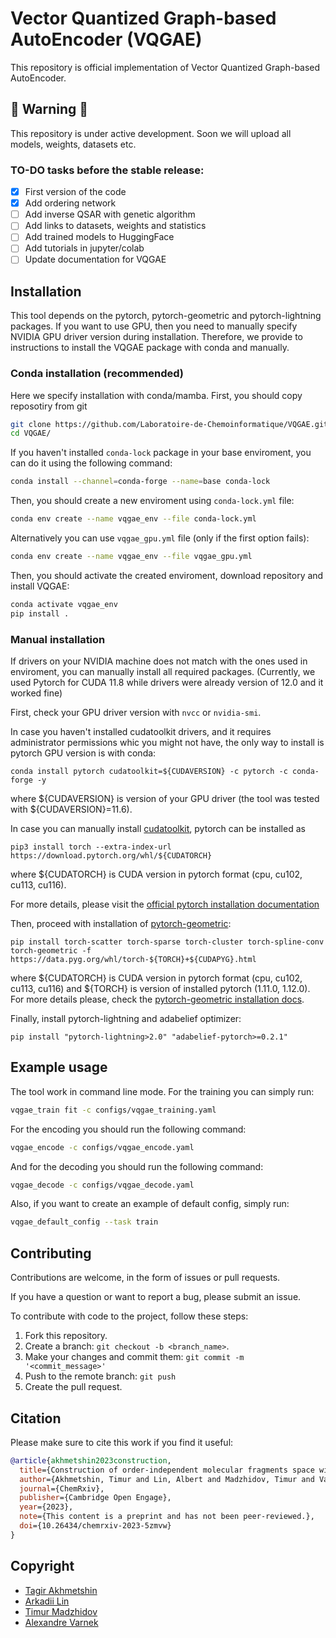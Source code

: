 # Vector Quantized Graph-based AutoEncoder (VQGAE)

This repository is official implementation of Vector Quantized Graph-based AutoEncoder.

## :construction: Warning :construction:

This repository is under active development. Soon we will upload all models, weights, datasets etc.

### TO-DO tasks before the stable release:

- [x] First version of the code
- [x] Add ordering network
- [ ] Add inverse QSAR with genetic algorithm 
- [ ] Add links to datasets, weights and statistics
- [ ] Add trained models to HuggingFace
- [ ] Add tutorials in jupyter/colab
- [ ] Update documentation for VQGAE

## Installation

This tool depends on the pytorch, pytorch-geometric and pytorch-lightning packages. 
If you want to use GPU, then you need to manually specify NVIDIA GPU driver version during installation. 
Therefore, we provide to instructions to install the VQGAE package with conda and manually.

### Conda installation (recommended)

Here we specify installation with conda/mamba. 
First, you should copy reposotiry from git

```bash
git clone https://github.com/Laboratoire-de-Chemoinformatique/VQGAE.git
cd VQGAE/
```
If you haven't installed `conda-lock` package in your base enviroment, you can do it using the following command:
```bash
conda install --channel=conda-forge --name=base conda-lock
```

Then, you should create a new enviroment using `conda-lock.yml` file:

```bash
conda env create --name vqgae_env --file conda-lock.yml
```
Alternatively you can use `vqgae_gpu.yml` file (only if the first option fails):

```bash
conda env create --name vqgae_env --file vqgae_gpu.yml
```
Then, you should activate the created enviroment, download repository and install VQGAE:

```bash
conda activate vqgae_env
pip install .
```

### Manual installation

If drivers on your NVIDIA machine does not match with the ones used in enviroment, 
you can manually install all required packages.
(Currently, we used Pytorch for CUDA 11.8 while drivers were already version of 12.0 and it worked fine)

First, check your GPU driver version with `nvcc` or `nvidia-smi`.

In case you haven't installed cudatoolkit drivers, and it requires administrator permissions whic you might not have,
the only way to install is pytorch GPU version is with conda:

`conda install pytorch cudatoolkit=${CUDAVERSION} -c pytorch -c conda-forge -y`

where ${CUDAVERSION} is version of your GPU driver (the tool was tested with ${CUDAVERSION}=11.6).

In case you can manually install [cudatoolkit](https://developer.nvidia.com/cuda-toolkit),
pytorch can be installed as

`pip3 install torch --extra-index-url https://download.pytorch.org/whl/${CUDATORCH}`

where ${CUDATORCH} is CUDA version in pytorch format (cpu, cu102, cu113, cu116).

For more details, please visit the
[official pytorch installation documentation](https://pytorch.org/get-started/locally/)

Then, proceed with installation of [pytorch-geometric](https://pytorch-geometric.readthedocs.io/en/latest/index.html):

`pip install torch-scatter torch-sparse torch-cluster torch-spline-conv torch-geometric
-f https://data.pyg.org/whl/torch-${TORCH}+${CUDAPYG}.html`

where ${CUDATORCH} is CUDA version in pytorch format (cpu, cu102, cu113, cu116) and ${TORCH} is
version of installed pytorch (1.11.0, 1.12.0). For more details please, check the
[pytorch-geometric installation docs](https://pytorch-geometric.readthedocs.io/en/latest/notes/installation.html).

Finally, install pytorch-lightning and adabelief optimizer:

`pip install "pytorch-lightning>2.0" "adabelief-pytorch>=0.2.1"`

## Example usage

The tool work in command line mode. For the training you can simply run:

```bash
vqgae_train fit -c configs/vqgae_training.yaml
```

For the encoding you should run the following command:

```bash
vqgae_encode -c configs/vqgae_encode.yaml
```

And for the decoding you should run the following command:

```bash
vqgae_decode -c configs/vqgae_decode.yaml
```

Also, if you want to create an example of default config, simply run:
```bash
vqgae_default_config --task train
```

## Contributing

Contributions are welcome, in the form of issues or pull requests.

If you have a question or want to report a bug, please submit an issue.

To contribute with code to the project, follow these steps:

1. Fork this repository.
2. Create a branch: `git checkout -b <branch_name>`.
3. Make your changes and commit them: `git commit -m '<commit_message>'`
4. Push to the remote branch: `git push`
5. Create the pull request.

## Citation

Please make sure to cite this work if you find it useful:

```bibtex
@article{akhmetshin2023construction,
  title={Construction of order-independent molecular fragments space with vector quantised graph autoencoder},
  author={Akhmetshin, Timur and Lin, Albert and Madzhidov, Timur and Varnek, Alexandre},
  journal={ChemRxiv},
  publisher={Cambridge Open Engage},
  year={2023},
  note={This content is a preprint and has not been peer-reviewed.},
  doi={10.26434/chemrxiv-2023-5zmvw}
}
```

## Copyright

* [Tagir Akhmetshin ](tagirshin@gmail.com)
* [Arkadii Lin](arkadiyl18@gmail.com)
* [Timur Madzhidov](tmadzhidov@gmail.com)
* [Alexandre Varnek](varnek@unistra.fr)